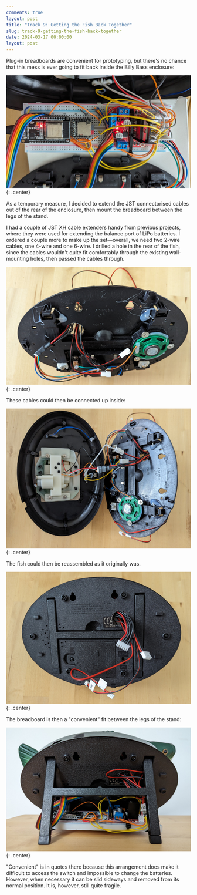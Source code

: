 ```yaml
---
comments: true
layout: post
title: "Track 9: Getting the Fish Back Together"
slug: track-9-getting-the-fish-back-together
date: 2024-03-17 00:00:00
layout: post
---
```


Plug-in breadboards are convenient for prototyping, but there's no chance that this mess is ever going to fit back inside the Billy Bass enclosure:

![A breadboard and a mess of wiring connected to two halves of a Billy Bass](/img/projects/big-mouth-phatt-bass/13.jpg){: .center}

As a temporary measure, I decided to extend the JST connectorised cables out of the rear of the enclosure, then mount the breadboard between the legs of the stand.

I had a couple of JST XH cable extenders handy from previous projects, where they were used for extending the balance port of LiPo batteries. I ordered a couple more to make up the set&mdash;overall, we need two 2-wire cables, one 4-wire and one 6-wire. I drilled a hole in the rear of the fish, since the cables wouldn't quite fit comfortably through the existing wall-mounting holes, then passed the cables through.

![Inside rear of Billy Bass with four short cable extenders passing through a hole](/img/projects/big-mouth-phatt-bass/14.jpg){: .center}

These cables could then be connected up inside:

![Two halves of an open Billy Bass with existing cabling attached to cable extenders](/img/projects/big-mouth-phatt-bass/15.jpg){: .center}

The fish could then be reassembled as it originally was.

![Outside rear of Billy Bass with four short cable extenders passing through a hole](/img/projects/big-mouth-phatt-bass/16.jpg){: .center}

The breadboard is then a "convenient" fit between the legs of the stand:

![Rear view of Billy Bass with a messy breadboard underneath it](/img/projects/big-mouth-phatt-bass/17.jpg){: .center}

"Convenient" is in quotes there because this arrangement does make it difficult to access the switch and impossible to change the batteries. However, when necessary it can be slid sideways and removed from its normal position. It is, however, still quite fragile.
